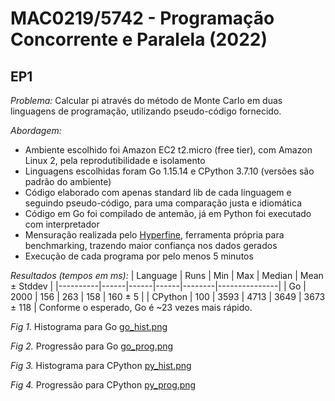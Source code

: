 # MAC0219/5742 - Programação Concorrente e Paralela (2022)

## EP1

*Problema:* Calcular pi através do método de Monte Carlo em duas linguagens de programação, utilizando pseudo-código fornecido.

*Abordagem:*
- Ambiente escolhido foi Amazon EC2 t2.micro (free tier), com Amazon Linux 2, pela reprodutibilidade e isolamento
- Linguagens escolhidas foram Go 1.15.14 e CPython 3.7.10 (versões são padrão do ambiente)
- Código elaborado com apenas standard lib de cada linguagem e seguindo pseudo-código, para uma comparação justa e idiomática
- Código em Go foi compilado de antemão, já em Python foi executado com interpretador
- Mensuração realizada pelo [Hyperfine](https://github.com/sharkdp/hyperfine), ferramenta própria para benchmarking, trazendo maior confiança nos dados gerados
- Execução de cada programa por pelo menos 5 minutos

*Resultados (tempos em ms):*
| Language | Runs | Min  | Max  | Median | Mean ± Stddev |
|----------|------|------|------|--------|---------------|
| Go       | 2000 | 156  | 263  | 158    | 160 ± 5       |
| CPython  | 100  | 3593 | 4713 | 3649   | 3673 ± 118    |
Conforme o esperado, Go é ~23 vezes mais rápido.

*Fig 1.* Histograma para Go
[go_hist.png](EP1/out/go_hist.png)

*Fig 2.* Progressão para Go
[go_prog.png](EP1/out/go_prog.png)

*Fig 3.* Histograma para CPython
[py_hist.png](EP1/out/py_hist.png)

*Fig 4.* Progressão para CPython
[py_prog.png](EP1/out/py_prog.png)
